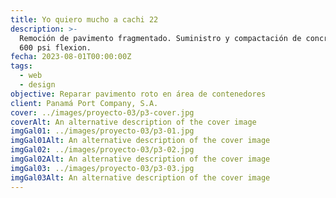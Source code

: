 ```yaml
---
title: Yo quiero mucho a cachi 22
description: >-
  Remoción de pavimento fragmentado. Suministro y compactación de concreto de
  600 psi flexion.
fecha: 2023-08-01T00:00:00Z
tags:
  - web
  - design
objective: Reparar pavimento roto en área de contenedores
client: Panamá Port Company, S.A.
cover: ../images/proyecto-03/p3-cover.jpg
coverAlt: An alternative description of the cover image
imgGal01: ../images/proyecto-03/p3-01.jpg
imgGal01Alt: An alternative description of the cover image
imgGal02: ../images/proyecto-03/p3-02.jpg
imgGal02Alt: An alternative description of the cover image
imgGal03: ../images/proyecto-03/p3-03.jpg
imgGal03Alt: An alternative description of the cover image
---
```

